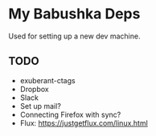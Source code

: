 # My Babushka Deps

Used for setting up a new dev machine.

## TODO
- exuberant-ctags
- Dropbox
- Slack
- Set up mail?
- Connecting Firefox with sync?
- Flux: https://justgetflux.com/linux.html
